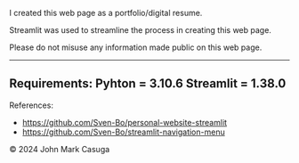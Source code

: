 I created this web page as a portfolio/digital resume.

Streamlit was used to streamline the process in creating this web page.

Please do not misuse any information made public on this web page.

--------------------------------------
Requirements:
Pyhton = 3.10.6
Streamlit = 1.38.0
--------------------------------------
References:
- https://github.com/Sven-Bo/personal-website-streamlit 
- https://github.com/Sven-Bo/streamlit-navigation-menu 

© 2024 John Mark Casuga
